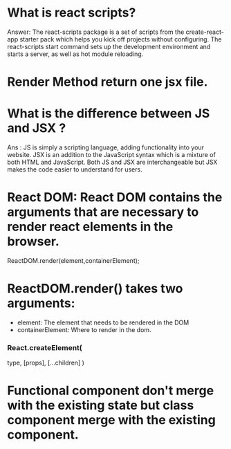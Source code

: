 # What is react scripts?
Answer: The react-scripts package is a set of scripts 
from the create-react-app starter pack which helps 
you kick off projects without configuring. The react-scripts start command sets up
 the development environment and starts a server, as 
 well as hot module reloading.

 # Render Method return one jsx file.

# What is the difference between JS and JSX ? 
Ans : 
JS is simply a scripting language, adding functionality into your website. JSX is an addition to the JavaScript syntax which is a mixture of both HTML and JavaScript. Both JS and JSX are interchangeable but JSX makes the code easier to understand for users.

# React DOM: React DOM contains the arguments that are necessary to render react elements in the browser.
ReactDOM.render(element,containerElement);
# ReactDOM.render() takes two arguments:
* element: The element that needs to be rendered in the DOM
* containerElement: Where to render in the dom.
### React.createElement(
  type,
  [props],
  [...children]
)

# Functional component don't merge with the existing state but class component merge with the existing component. 
